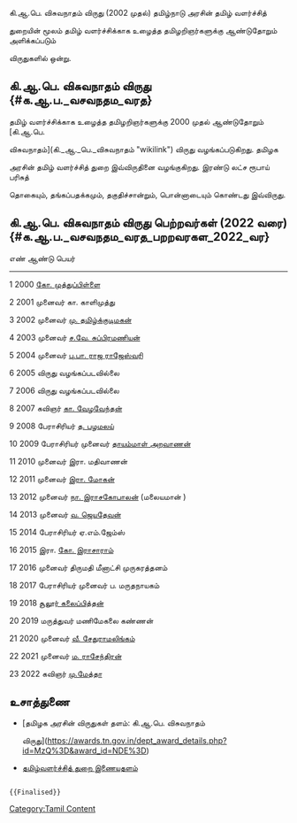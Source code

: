 கி.ஆ.பெ. விசுவநாதம் விருது (2002 முதல்) தமிழ்நாடு அரசின் தமிழ் வளர்ச்சித்
துறையின் மூலம் தமிழ் வளர்ச்சிக்காக உழைத்த தமிழறிஞர்களுக்கு ஆண்டுதோறும் அளிக்கப்படும்
விருதுகளில் ஒன்று.

## கி.ஆ.பெ. விசுவநாதம் விருது {#க.ஆ.ப._வசவநதம_வரத}

தமிழ் வளர்ச்சிக்காக உழைத்த தமிழறிஞர்களுக்கு 2000 முதல் ஆண்டுதோறும் [கி.ஆ.பெ.
விசுவநாதம்](கி._ஆ._பெ._விசுவநாதம் "wikilink") விருது வழங்கப்படுகிறது. தமிழக
அரசின் தமிழ் வளர்ச்சித் துறை இவ்விருதினை வழங்குகிறது. இரண்டு லட்ச ரூபாய் பரிசுத்
தொகையும், தங்கப்பதக்கமும், தகுதிச்சான்றும், பொன்னாடையும் கொண்டது இவ்விருது.

## கி.ஆ.பெ. விசுவநாதம் விருது பெற்றவர்கள் (2022 வரை) {#க.ஆ.ப._வசவநதம_வரத_பறறவரகள_2022_வர}

  எண்   ஆண்டு   பெயர்
  ---- ------ ---------------------------------------------------------------
  1    2000   [கோ. முத்துப்பிள்ளை](கோ.முத்துப்பிள்ளை "wikilink")
  2    2001   முனைவர் கா. காளிமுத்து
  3    2002   முனைவர் [மு. தமிழ்க்குடிமகன்](மு._தமிழ்க்குடிமகன் "wikilink")
  4    2003   முனைவர் [ச.வே. சுப்பிரமணியன்](ச.வே.சுப்ரமணியன் "wikilink")
  5    2004   முனைவர் [பு.பா. ராஜ ராஜேஸ்வரி](பு._பா._ராஜ_ராஜேஸ்வரி "wikilink")
  6    2005   விருது வழங்கப்படவில்லை
  7    2006   விருது வழங்கப்படவில்லை
  8    2007   கவிஞர் [கா. வேழவேந்தன்](கா._வேழவேந்தன் "wikilink")
  9    2008   பேராசிரியர் [த. பழமலய்](த._பழமலய் "wikilink")
  10   2009   பேராசிரியர் முனைவர் [தாயம்மாள் அறவாணன்](தாயம்மாள்_அறவாணன் "wikilink")
  11   2010   முனைவர் இரா. மதிவாணன்
  12   2011   முனைவர் [இரா. மோகன்](இரா._மோகன் "wikilink")
  13   2012   முனைவர் [நா. இராசகோபாலன்](நா._இராசகோபாலன் "wikilink") (மலையமான் )
  14   2013   முனைவர் [வ. ஜெயதேவன்](வ._ஜெயதேவன் "wikilink")
  15   2014   பேராசிரியர் ஏ.எம்.ஜேம்ஸ்
  16   2015   இரா. [கோ. இராசாராம்](கோ._இராசாராம் "wikilink")
  17   2016   முனைவர் திருமதி மீனாட்சி முருகரத்தனம்
  18   2017   பேராசிரியர் முனைவர் ப. மருதநாயகம்
  19   2018   [சூலூர் கலைப்பித்தன்](சூலூர்_கலைப்பித்தன் "wikilink")
  20   2019   மருத்துவர் மணிமேகலை கண்ணன்
  21   2020   முனைவர் [வீ. சேதுராமலிங்கம்](வீ._சேதுராமலிங்கம் "wikilink")
  22   2021   முனைவர் [ம. ராசேந்திரன்](ம._ராசேந்திரன் "wikilink")
  23   2022   கவிஞர் [மு.மேத்தா](மு.மேத்தா "wikilink")

## உசாத்துணை

-   [தமிழக அரசின் விருதுகள் தளம்: கி.ஆ.பெ. விசுவநாதம்
    விருது](https://awards.tn.gov.in/dept_award_details.php?id=MzQ%3D&award_id=NDE%3D)
-   [தமிழ்வளர்ச்சித் துறை இணையதளம்](https://tamilvalarchithurai.tn.gov.in/)

```{=mediawiki}
{{Finalised}}
```
[Category:Tamil Content](Category:Tamil_Content "wikilink")
